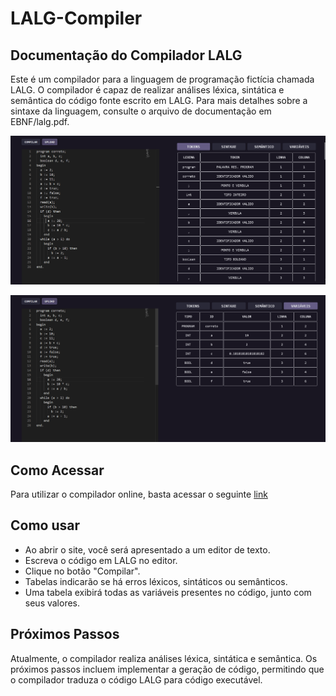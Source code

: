 # LALG-Compiler

## Documentação do Compilador LALG

Este é um compilador para a linguagem de programação fictícia chamada LALG. O compilador é capaz de realizar análises léxica, sintática e semântica do código fonte escrito em LALG. Para mais detalhes sobre a sintaxe da linguagem, consulte o arquivo de documentação em EBNF/lalg.pdf.

![Análise Léxica](imgs/tokens.png)


![Variávis](imgs/variaveis.png)


## Como Acessar

Para utilizar o compilador online, basta acessar o seguinte [link](https://lalg-compiler.vercel.app/)

## Como usar

* Ao abrir o site, você será apresentado a um editor de texto.
* Escreva o código em LALG no editor.
* Clique no botão "Compilar".
* Tabelas indicarão se há erros léxicos, sintáticos ou semânticos.
* Uma tabela exibirá todas as variáveis presentes no código, junto com seus valores.

## Próximos Passos

Atualmente, o compilador realiza análises léxica, sintática e semântica. Os próximos passos incluem implementar a geração de código, permitindo que o compilador traduza o código LALG para código executável.

